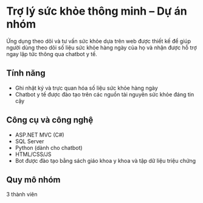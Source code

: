 # Trợ lý sức khỏe thông minh – Dự án nhóm

Ứng dụng theo dõi và tư vấn sức khỏe dựa trên web được thiết kế để giúp người dùng theo dõi số liệu sức khỏe hàng ngày của họ và nhận được hỗ trợ ngay lập tức thông qua chatbot y tế.

## Tính năng

- Ghi nhật ký và trực quan hóa số liệu sức khỏe hàng ngày
- Chatbot y tế được đào tạo trên các nguồn tài nguyên sức khỏe đáng tin cậy

## Công cụ và công nghệ

- ASP.NET MVC (C#)
- SQL Server
- Python (dành cho chatbot)
- HTML/CSS/JS
- Bot được đào tạo bằng sách giáo khoa y khoa và tập dữ liệu triệu chứng

## Quy mô nhóm

3 thành viên
